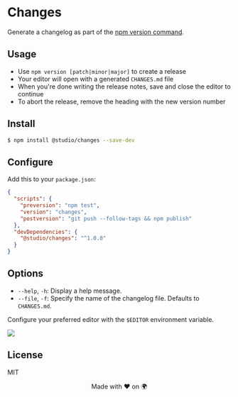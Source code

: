 # Changes

Generate a changelog as part of the [npm version command][1].

## Usage

- Use `npm version [patch|minor|major]` to create a release
- Your editor will open with a generated `CHANGES.md` file
- When you're done writing the release notes, save and close the editor to
  continue
- To abort the release, remove the heading with the new version number

## Install

```bash
$ npm install @studio/changes --save-dev
```

## Configure

Add this to your `package.json`:

```json
{
  "scripts": {
    "preversion": "npm test",
    "version": "changes",
    "postversion": "git push --follow-tags && npm publish"
  },
  "devDependencies": {
    "@studio/changes": "^1.0.0"
  }
}
```

## Options

- `--help`, `-h`: Display a help message.
- `--file`, `-f`: Specify the name of the changelog file. Defaults to
  `CHANGES.md`.

Configure your preferred editor with the `$EDITOR` environment variable.

![](https://javascript.studio/assets/changes-1.0.gif)

## License

MIT

<div align="center">Made with ❤️ on 🌍</div>

[1]: https://docs.npmjs.com/cli/version
